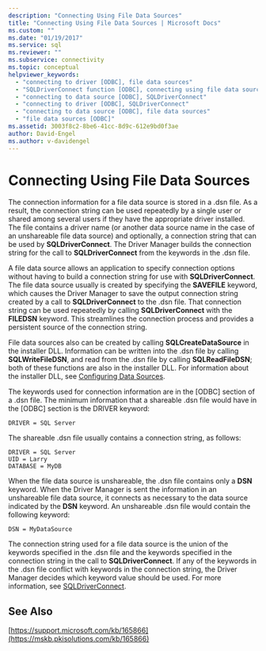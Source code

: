 ```yaml
---
description: "Connecting Using File Data Sources"
title: "Connecting Using File Data Sources | Microsoft Docs"
ms.custom: ""
ms.date: "01/19/2017"
ms.service: sql
ms.reviewer: ""
ms.subservice: connectivity
ms.topic: conceptual
helpviewer_keywords: 
  - "connecting to driver [ODBC], file data sources"
  - "SQLDriverConnect function [ODBC], connecting using file data sources"
  - "connecting to data source [ODBC], SQLDriverConnect"
  - "connecting to driver [ODBC], SQLDriverConnect"
  - "connecting to data source [ODBC], file data sources"
  - "file data sources [ODBC]"
ms.assetid: 3003f8c2-8be6-41cc-8d9c-612e9bd0f3ae
author: David-Engel
ms.author: v-davidengel
---
```

# Connecting Using File Data Sources
The connection information for a file data source is stored in a .dsn file. As a result, the connection string can be used repeatedly by a single user or shared among several users if they have the appropriate driver installed. The file contains a driver name (or another data source name in the case of an unshareable file data source) and optionally, a connection string that can be used by **SQLDriverConnect**. The Driver Manager builds the connection string for the call to **SQLDriverConnect** from the keywords in the .dsn file.  
  
 A file data source allows an application to specify connection options without having to build a connection string for use with **SQLDriverConnect**. The file data source usually is created by specifying the **SAVEFILE** keyword, which causes the Driver Manager to save the output connection string created by a call to **SQLDriverConnect** to the .dsn file. That connection string can be used repeatedly by calling **SQLDriverConnect** with the **FILEDSN** keyword. This streamlines the connection process and provides a persistent source of the connection string.  
  
 File data sources also can be created by calling **SQLCreateDataSource** in the installer DLL. Information can be written into the .dsn file by calling **SQLWriteFileDSN**, and read from the .dsn file by calling **SQLReadFileDSN**; both of these functions are also in the installer DLL. For information about the installer DLL, see [Configuring Data Sources](../../../odbc/reference/install/configuring-data-sources.md).  
  
 The keywords used for connection information are in the [ODBC] section of a .dsn file. The minimum information that a shareable .dsn file would have in the [ODBC] section is the DRIVER keyword:  
  
```  
DRIVER = SQL Server  
```  
  
 The shareable .dsn file usually contains a connection string, as follows:  
  
```  
DRIVER = SQL Server  
UID = Larry  
DATABASE = MyDB  
```  
  
 When the file data source is unshareable, the .dsn file contains only a **DSN** keyword. When the Driver Manager is sent the information in an unshareable file data source, it connects as necessary to the data source indicated by the **DSN** keyword. An unshareable .dsn file would contain the following keyword:  
  
```  
DSN = MyDataSource  
```  
  
 The connection string used for a file data source is the union of the keywords specified in the .dsn file and the keywords specified in the connection string in the call to **SQLDriverConnect**. If any of the keywords in the .dsn file conflict with keywords in the connection string, the Driver Manager decides which keyword value should be used. For more information, see [SQLDriverConnect](../../../odbc/reference/syntax/sqldriverconnect-function.md).  
  
## See Also  
 [https://support.microsoft.com/kb/165866](https://mskb.pkisolutions.com/kb/165866)
